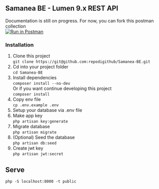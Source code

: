 ## Samanea BE - Lumen 9.x REST API

Documentation is still on progress. For now, you can fork this postman collection\
[![Run in Postman](https://run.pstmn.io/button.svg)](https://documenter.getpostman.com/view/21110464/UzQvtk8m)

### Installation

 1. Clone this project\
 `git clone https://git@github.com:repodigithub/Samanea-BE.git`
 2. Cd into your project folder\
 `cd Samanea-BE`
 3. Install dependencies\
 `composer install --no-dev`\
 Or if you want continue developing this project\
 `composer install`
 5. Copy env file\
 `cp .env.example .env`
 4. Setup your database via .env file
 5. Make app key\
`php artisan key:generate`
 6. Migrate database\
 `php artisan migrate`
 7. (Optional) Seed the database\
 `php artisan db:seed`
 8. Create jwt key\
 `php artisan jwt:secret`
 ## Serve
 `php -S localhost:8000 -t public`
 